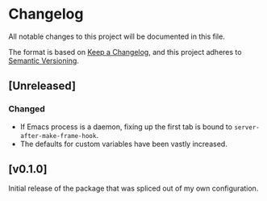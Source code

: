 # Changelog

All notable changes to this project will be documented in this file.

The format is based on [Keep a Changelog](https://keepachangelog.com/en/1.0.0/),
and this project adheres to [Semantic Versioning](https://semver.org/spec/v2.0.0.html).

## [Unreleased]

### Changed

- If Emacs process is a daemon, fixing up the first tab is bound to
  `server-after-make-frame-hook`.
- The defaults for custom variables have been vastly increased.

## [v0.1.0]

Initial release of the package that was spliced out of my own
configuration.
